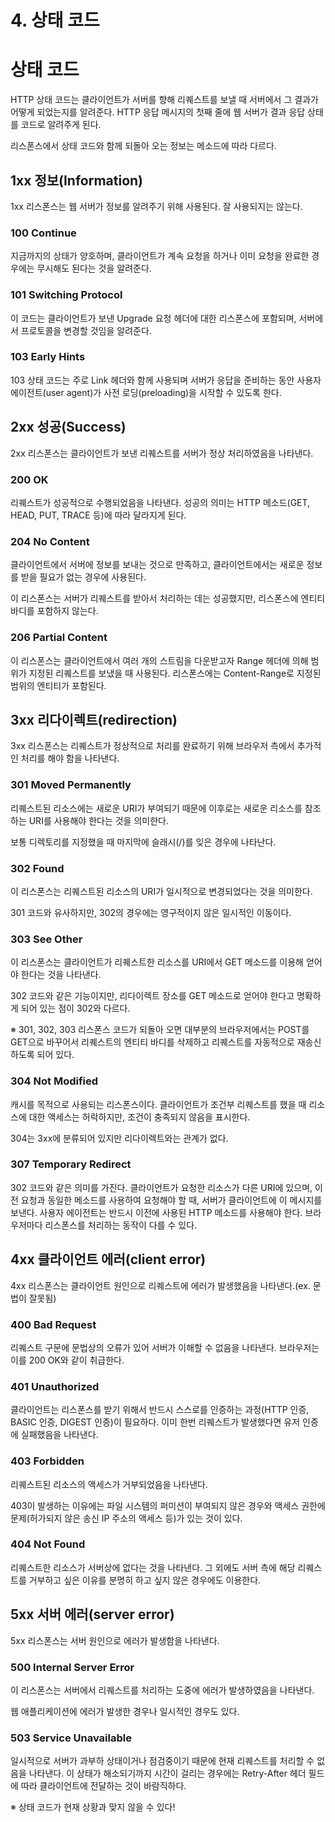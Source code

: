 # 4. 상태 코드

# 상태 코드

HTTP 상태 코드는 클라이언트가 서버를 향해 리퀘스트를 보낼 때 서버에서 그 결과가 어떻게 되었는지를 알려준다. HTTP 응답 메시지의 첫째 줄에 웹 서버가 결과 응답 상태를 코드로 알려주게 된다. 

리스폰스에서 상태 코드와 함께 되돌아 오는 정보는 메소드에 따라 다르다.


## 1xx 정보(Information)   

1xx 리스폰스는 웹 서버가 정보를 알려주기 위해 사용된다. 잘 사용되지는 않는다.    


### 100 Continue
지금까지의 상태가 양호하며, 클라이언트가 계속 요청을 하거나 이미 요청을 완료한 경우에는 무시해도 된다는 것을 알려준다. 


### 101 Switching Protocol
이 코드는 클라이언트가 보낸 Upgrade 요청 헤더에 대한 리스폰스에 포함되며, 서버에서 프로토콜을 변경할 것임을 알려준다. 



### 103 Early Hints
103 상태 코드는 주로 Link 헤더와 함께 사용되며 서버가 응답을 준비하는 동안 사용자 에이전트(user agent)가 사전 로딩(preloading)을 시작할 수 있도록 한다. 



## 2xx 성공(Success)

2xx 리스폰스는 클라이언트가 보낸 리퀘스트를 서버가 정상 처리하였음을 나타낸다.


### 200 OK

리퀘스트가 성공적으로 수행되었음을 나타낸다. 성공의 의미는 HTTP 메소드(GET, HEAD, PUT, TRACE 등)에 따라 달라지게 된다. 



### 204 No Content

클라이언트에서 서버에 정보를 보내는 것으로 만족하고, 클라이언트에서는 새로운 정보를 받을 필요가 없는 경우에 사용된다.

이 리스폰스는 서버가 리퀘스트를 받아서 처리하는 데는 성공했지만, 리스폰스에 엔티티 바디를 포함하지 않는다.


### 206 Partial Content

이 리스폰스는 클라이언트에서 여러 개의 스트림을 다운받고자 Range 헤더에 의해 범위가 지정된 리퀘스트를 보냈을 때 사용된다. 리스폰스에는 Content-Range로 지정된 범위의 엔티티가 포함된다.



## 3xx 리다이렉트(redirection)

3xx 리스폰스는 리퀘스트가 정상적으로 처리를 완료하기 위해 브라우저 측에서 추가적인 처리를 해야 함을 나타낸다.



### 301 Moved Permanently

리퀘스트된 리소스에는 새로운 URI가 부여되기 때문에 이후로는 새로운 리소스를 참조하는 URI를 사용해야 한다는 것을 의미한다.

보통 디렉토리를 지정했을 때 마지막에 슬래시(/)를 잊은 경우에 나타난다.



### 302 Found

이 리스폰스는 리퀘스트된 리소스의 URI가 일시적으로 변경되었다는 것을 의미한다. 

301 코드와 유사하지만, 302의 경우에는 영구적이지 않은 일시적인 이동이다.



### 303 See Other

이 리스폰스는 클라이언트가 리퀘스트한 리소스를 URI에서 GET 메소드를 이용해 얻어야 한다는 것을 나타낸다.

302 코드와 같은 기능이지만, 리다이렉트 장소를 GET 메소드로 얻어야 한다고 명확하게 되어 있는 점이 302와 다르다.

※ 301, 302, 303 리스폰스 코드가 되돌아 오면 대부분의 브라우저에서는 POST를 GET으로 바꾸어서 리퀘스트의 엔티티 바디를 삭제하고 리퀘스트를 자동적으로 재송신하도록 되어 있다.



### 304 Not Modified

캐시를 목적으로 사용되는 리스폰스이다. 클라이언트가 조건부 리퀘스트를 했을 때 리소스에 대한 액세스는 허락하지만, 조건이 충족되지 않음을 표시한다.

304는 3xx에 분류되어 있지만 리다이렉트와는 관계가 없다.



### 307 Temporary Redirect

302 코드와 같은 의미를 가진다. 클라이언트가 요청한 리소스가 다른 URI에 있으며, 이전 요청과 동일한 메소드를 사용하여 요청해야 할 때, 서버가 클라이언트에 이 메시지를 보낸다. 사용자 에이전트는 반드시 이전에 사용된 HTTP 메소드를 사용해야 한다. 브라우저마다 리스폰스를 처리하는 동작이 다를 수 있다.



## 4xx 클라이언트 에러(client error)

4xx 리스폰스는 클라이언트 원인으로 리퀘스트에 에러가 발생했음을 나타낸다.(ex. 문법이 잘못됨)



### 400 Bad Request

리퀘스트 구문에 문법상의 오류가 있어 서버가 이해할 수 없음을 나타낸다. 브라우저는 이를 200 OK와 같이 취급한다.



### 401 Unauthorized

클라이언트는 리스폰스를 받기 위해서 반드시 스스로를 인증하는 과정(HTTP 인증, BASIC 인증, DIGEST 인증)이 필요하다. 이미 한번 리퀘스트가 발생했다면 유저 인증에 실패했음을 나타낸다.



### 403 Forbidden

리퀘스트된 리소스의 액세스가 거부되었음을 나타낸다.

403이 발생하는 이유에는 파일 시스템의 퍼미션이 부여되지 않은 경우와 액세스 권한에 문제(허가되지 않은 송신 IP 주소의 액세스 등)가 있는 것이 있다.



### 404 Not Found

리퀘스트한 리소스가 서버상에 없다는 것을 나타낸다. 그 외에도 서버 측에 해당 리퀘스트를 거부하고 싶은 이유를 분명히 하고 싶지 않은 경우에도 이용한다.



## 5xx 서버 에러(server error)

5xx 리스폰스는 서버 원인으로 에러가 발생함을 나타낸다.



### 500 Internal Server Error

이 리스폰스는 서버에서 리퀘스트를 처리하는 도중에 에러가 발생하였음을 나타낸다.

웹 애플리케이션에 에러가 발생한 경우나 일시적인 경우도 있다.



### 503 Service Unavailable

일시적으로 서버가 과부하 상태이거나 점검중이기 때문에 현재 리퀘스트를 처리할 수 없음을 나타낸다. 이 상태가 해소되기까지 시간이 걸리는 경우에는 Retry-After 헤더 필드에 따라 클라이언트에 전달하는 것이 바람직하다.

※ 상태 코드가 현재 상황과 맞지 않을 수 있다!